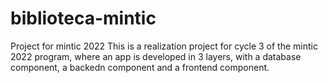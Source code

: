 # biblioteca-mintic
Project for mintic 2022
This is a realization project for cycle 3 of the mintic 2022 program,
where an app is developed in 3 layers, with a database component, a backedn component
and a frontend component.
